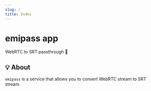 ```yaml
---
slug: /
title: Index
---
```


# emipass app

WebRTC to SRT passthrough 💨

## 💡 About

`emipass` is a service that allows you to convert WebRTC stream to SRT stream.

